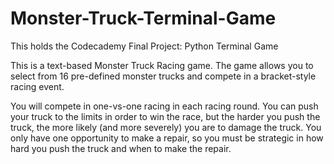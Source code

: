 # Monster-Truck-Terminal-Game
This holds the Codecademy Final Project: Python Terminal Game

This is a text-based Monster Truck Racing game. The game allows you to select from 16 pre-defined monster trucks and compete in a bracket-style racing event.

You will compete in one-vs-one racing in each racing round. You can push your truck to the limits in order to win the race, but the harder you push the truck, the more likely (and more severely) you are to damage the truck. You only have one opportunity to make a repair, so you must be strategic in how hard you push the truck and when to make the repair.

